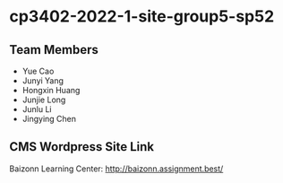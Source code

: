 # cp3402-2022-1-site-group5-sp52
## Team Members
* Yue Cao
* Junyi Yang
* Hongxin Huang
* Junjie Long
* Junlu Li
* Jingying Chen
## CMS Wordpress Site Link
Baizonn Learning Center: http://baizonn.assignment.best/

